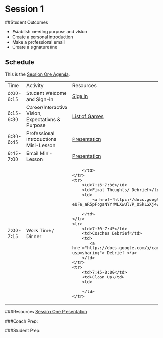 # Session 1

##Student Outcomes
<ul>
    <li>Establish meeting purpose and vision </li>
    <li>Create a personal introduction  </li>
    <li>Make a professional email </li>
    <li>Create a signature line </li>
</ul>

## Schedule

This is the [Session One Agenda](https://docs.google.com/a/campinteractive.org/document/d/1UvANRE33xv8IOEuGQjOMyQPEP06qbMeznSwHkiLdnbw/edit?usp=sharing). 

<table>
    <tr>
        <td>Time</td>
        <td>Activity</td>
        <td>Resources</td>
    </tr>
    <tr>
        <td>6:00-6:15</td>
        <td>Student Welcome and Sign-in</td>
        <td>
           <a href="bit.ly/ci-sign"> Sign In  </a>
        </td>
    </tr>
    <tr>
        <td>6:15-6:30</td>
        <td>Career/Interactive Vision, Expectations & Purpose</td>
        <td>
            <a href="https://docs.google.com/a/campinteractive.org/document/d/1yQZ2ZT-ju1Iudf-AJiEAwq2y110r5FUthSXDgI0cPrY/edit?usp=sharing"> List of Games </a>
        </td>
    </tr>
    <tr>
        <td>6:30-6:45</td>
        <td>Professional Introductions Mini-Lesson</td>
        <td>
            <a href="https://docs.google.com/presentation/d/1JIMqvu9_yd9bzQQkJOlrU_VO1j7fZg1HE-_fQNvc_dE/edit?usp=sharing"> Presentation </a>
        </td>
    </tr>
    <tr>
        <td>6:45-7:00</td>
        <td>Email Mini-Lesson</td>
        <td>
            <a href="https://docs.google.com/presentation/d/1JIMqvu9_yd9bzQQkJOlrU_VO1j7fZg1HE-_fQNvc_dE/edit?usp=sharing"> Presentation </a>
        </td>
    </tr>
    <tr>
        <td>7:00-7:15</td>
        <td>Work Time / Dinner</td>
        <td>
          
        </td>
    </tr>
    <tr>
        <td>7:15-7:30</td>
        <td>Final Thoughts/ Debrief</td>
        <td>
            <a href="https://docs.google.com/a/campinteractive.org/forms/d/1kVX-GLm1-eUFn_aR5pFcgsNYYrWLXwUlVP_OSkLGXj4/viewform"> Student Survey </a>
           
        </td>
    </tr>
    <tr>
        <td>7:30-7:45</td>
        <td>Coaches Debrief</td>
        <td>
           <a href="https://docs.google.com/a/campinteractive.org/document/d/1DPrYP7QbETxPnKjfBLP_ZeuEvbim8UnaXd1tA3tqdEs/edit?usp=sharing"> Debrief </a>
        </td>
    </tr>
    <tr>
        <td>7:45-8:00</td>
        <td>Clean Up</td>
        <td>
            
        </td>
    </tr>
</table>

###Resources
[Session One Presentation](https://docs.google.com/presentation/d/1JIMqvu9_yd9bzQQkJOlrU_VO1j7fZg1HE-_fQNvc_dE/edit?usp=sharing)

###Coach Prep:

###Student Prep:


